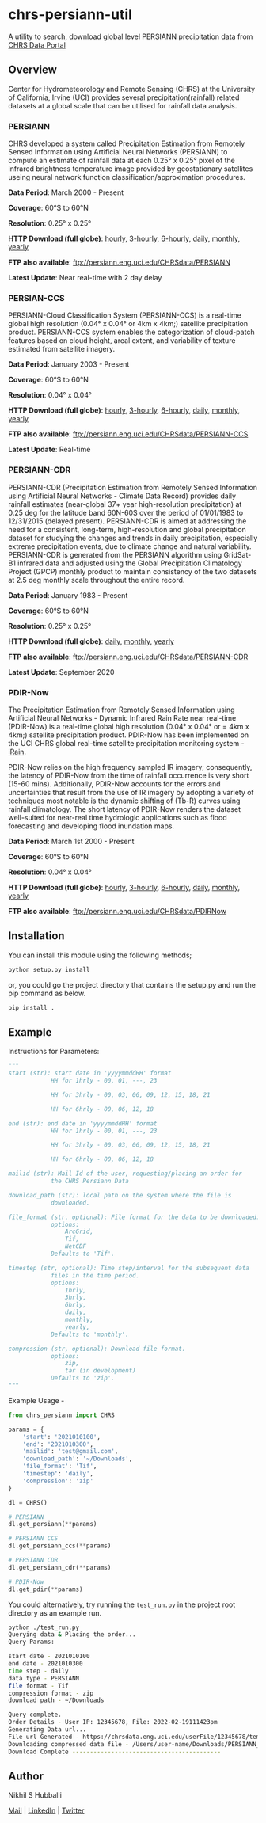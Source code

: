 # chrs-persiann-util

A utility to search, download global level PERSIANN precipitation data from [CHRS Data Portal](https://chrsdata.eng.uci.edu/)

## Overview

Center for Hydrometeorology and Remote Sensing (CHRS) at the University of California, Irvine (UCI) provides several
precipitation(rainfall) related datasets at a global scale that can be utilised for rainfall data analysis.

### PERSIANN

CHRS developed a system called Precipitation Estimation from Remotely Sensed Information using Artificial Neural
Networks (PERSIANN) to compute an estimate of rainfall data at each 0.25° x 0.25° pixel of the infrared brightness
temperature image provided by geostationary satellites useing neural network function classification/approximation
procedures.

**Data Period**: March 2000 - Present

**Coverage**: 60°S to 60°N

**Resolution**: 0.25° x 0.25°

**HTTP Download (full globe)**: [hourly](https://persiann.eng.uci.edu/CHRSdata/PERSIANN/hrly/),
[3-hourly](https://persiann.eng.uci.edu/CHRSdata/PERSIANN/3hrly/),
[6-hourly](https://persiann.eng.uci.edu/CHRSdata/PERSIANN/6hrly/),
[daily](https://persiann.eng.uci.edu/CHRSdata/PERSIANN/daily/),
[monthly](https://persiann.eng.uci.edu/CHRSdata/PERSIANN/monthly/),
[yearly](https://persiann.eng.uci.edu/CHRSdata/PERSIANN/yearly/)

**FTP also available**: ftp://persiann.eng.uci.edu/CHRSdata/PERSIANN

**Latest Update**: Near real-time with 2 day delay

### PERSIAN-CCS

PERSIANN-Cloud Classification System (PERSIANN-CCS) is a real-time global high resolution (0.04° x 0.04° or 4km x 4km;)
satellite precipitation product. PERSIANN-CCS system enables the categorization of cloud-patch features based on
cloud height, areal extent, and variability of texture estimated from satellite imagery.

**Data Period**: January 2003 - Present

**Coverage**: 60°S to 60°N

**Resolution**: 0.04° x 0.04°

**HTTP Download (full globe)**: [hourly](https://persiann.eng.uci.edu/CHRSdata/PERSIANN-CCS/hrly/),
[3-hourly](https://persiann.eng.uci.edu/CHRSdata/PERSIANN-CCS/3hrly/),
[6-hourly](https://persiann.eng.uci.edu/CHRSdata/PERSIANN-CCS/6hrly/),
[daily](https://persiann.eng.uci.edu/CHRSdata/PERSIANN-CCS/daily/),
[monthly](https://persiann.eng.uci.edu/CHRSdata/PERSIANN-CCS/mthly/),
[yearly](https://persiann.eng.uci.edu/CHRSdata/PERSIANN-CCS/yearly/)

**FTP also available**: ftp://persiann.eng.uci.edu/CHRSdata/PERSIANN-CCS

**Latest Update**: Real-time

### PERSIANN-CDR

PERSIANN-CDR (Precipitation Estimation from Remotely Sensed Information using Artificial Neural Networks - Climate
Data Record) provides daily rainfall estimates (near-global 37+ year high-resolution precipitation) at 0.25 deg for the latitude band 60N-60S over the period of 01/01/1983
to 12/31/2015 (delayed present). PERSIANN-CDR is aimed at addressing the need for a consistent, long-term,
high-resolution and global precipitation dataset for studying the changes and trends in daily precipitation,
especially extreme precipitation events, due to climate change and natural variability. PERSIANN-CDR is generated from
the PERSIANN algorithm using GridSat-B1 infrared data and adjusted using the Global Precipitation Climatology Project
(GPCP) monthly product to maintain consistency of the two datasets at 2.5 deg monthly scale throughout the entire
record.

**Data Period**: January 1983 - Present

**Coverage**: 60°S to 60°N

**Resolution**: 0.25° x 0.25°

**HTTP Download (full globe)**:
[daily](https://persiann.eng.uci.edu/CHRSdata/PERSIANN-CDR/daily/),
[monthly](https://persiann.eng.uci.edu/CHRSdata/PERSIANN-CDR/mthly/),
[yearly](https://persiann.eng.uci.edu/CHRSdata/PERSIANN-CDR/yearly/)

**FTP also available**: ftp://persiann.eng.uci.edu/CHRSdata/PERSIANN-CDR

**Latest Update**: September 2020

### PDIR-Now

The Precipitation Estimation from Remotely Sensed Information using Artificial Neural Networks - Dynamic Infrared Rain
Rate near real-time (PDIR-Now) is a real-time global high resolution (0.04° x 0.04° or = 4km x 4km;) satellite
precipitation product. PDIR-Now has been implemented on the UCI CHRS global real-time satellite precipitation
monitoring system - [iRain](http://irain.eng.uci.edu).

PDIR-Now relies on the high frequency sampled IR imagery; consequently, the latency of PDIR-Now from the time of
rainfall occurrence is very short (15-60 mins). Additionally, PDIR-Now accounts for the errors and uncertainties that
result from the use of IR imagery by adopting a variety of techniques most notable is the dynamic shifting of (Tb-R)
curves using rainfall climatology. The short latency of PDIR-Now renders the dataset well-suited for near-real time
hydrologic applications such as flood forecasting and developing flood inundation maps.

**Data Period**: March 1st 2000 - Present

**Coverage**: 60°S to 60°N

**Resolution**: 0.04° x 0.04°

**HTTP Download (full globe)**: [hourly](https://persiann.eng.uci.edu/CHRSdata/PDIRNow/PDIRNow1hourly/),
[3-hourly](https://persiann.eng.uci.edu/CHRSdata/PDIRNow/PDIRNow2hourly/),
[6-hourly](https://persiann.eng.uci.edu/CHRSdata/PDIRNow/PDIRNow6hourly/),
[daily](https://persiann.eng.uci.edu/CHRSdata/PDIRNow/PDIRNowdaily/),
[monthly](https://persiann.eng.uci.edu/CHRSdata/PDIRNow/PDIRNowmonthly/),
[yearly](https://persiann.eng.uci.edu/CHRSdata/PDIRNow/PDIRNowyearly//)

**FTP also available**: ftp://persiann.eng.uci.edu/CHRSdata/PDIRNow

## Installation

You can install this module using the following methods;

```bash
python setup.py install
```

or, you could go the project directory that contains the setup.py and run the pip command as below.

```bash
pip install .
```

## Example

Instructions for Parameters:

```python
"""
start (str): start date in 'yyyymmddHH' format
            HH for 1hrly - 00, 01, ---, 23

            HH for 3hrly - 00, 03, 06, 09, 12, 15, 18, 21

            HH for 6hrly - 00, 06, 12, 18

end (str): end date in 'yyyymmddHH' format
            HH for 1hrly - 00, 01, ---, 23

            HH for 3hrly - 00, 03, 06, 09, 12, 15, 18, 21

            HH for 6hrly - 00, 06, 12, 18

mailid (str): Mail Id of the user, requesting/placing an order for
            the CHRS Persiann Data

download_path (str): local path on the system where the file is
            downloaded.

file_format (str, optional): File format for the data to be downloaded.
            options:
                ArcGrid,
                Tif,
                NetCDF
            Defaults to 'Tif'.

timestep (str, optional): Time step/interval for the subsequent data
            files in the time period.
            options:
                1hrly,
                3hrly,
                6hrly,
                daily,
                monthly,
                yearly,
            Defaults to 'monthly'.

compression (str, optional): Download file format.
            options:
                zip,
                tar (in development)
            Defaults to 'zip'.
"""

```

Example Usage -

```python
from chrs_persiann import CHRS

params = {
    'start': '2021010100',
    'end': '2021010300',
    'mailid': 'test@gmail.com',
    'download_path': '~/Downloads',
    'file_format': 'Tif',
    'timestep': 'daily',
    'compression': 'zip'
}

dl = CHRS()

# PERSIANN
dl.get_persiann(**params)

# PERSIANN CCS
dl.get_persiann_ccs(**params)

# PERSIANN CDR
dl.get_persiann_cdr(**params)

# PDIR-Now
dl.get_pdir(**params)
```

You could alternatively, try running the `test_run.py` in the project root directory as
an example run.

```bash
python ./test_run.py
Querying data & Placing the order...
Query Params:

start date - 2021010100
end date - 2021010300
time step - daily
data type - PERSIANN
file format - Tif
compression format - zip
download path - ~/Downloads

Query complete.
Order Details - User IP: 12345678, File: 2022-02-19111423pm
Generating Data url...
File url Generated - https://chrsdata.eng.uci.edu/userFile/12345678/temp/PERSIANN/PERSIANN_2022-02-19111423pm.zip
Downloading compressed data file - /Users/user-name/Downloads/PERSIANN_2022-02-19111423pm.zip
Download Complete ------------------------------------------
```

## Author

Nikhil S Hubballi

[Mail](mailto:nikhil@samashti.tech) | [LinkedIn](https://www.linkedin.com/in/nikhilhubballi/) | [Twitter](https://twitter.com/samashti_)
